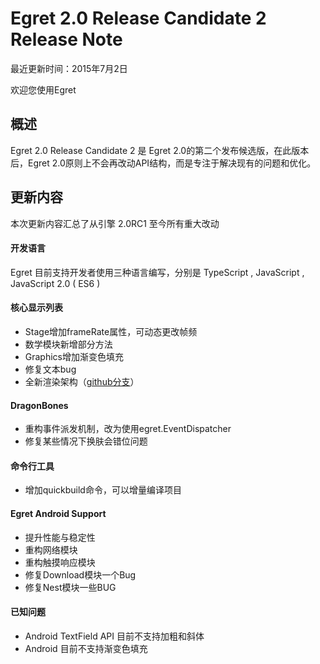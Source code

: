 Egret 2.0 Release Candidate 2 Release Note
===============================


最近更新时间：2015年7月2日

欢迎您使用Egret


## 概述

Egret 2.0 Release Candidate 2 是 Egret 2.0的第二个发布候选版，在此版本后，Egret 2.0原则上不会再改动API结构，而是专注于解决现有的问题和优化。

## 更新内容

本次更新内容汇总了从引擎 2.0RC1 至今所有重大改动


#### 开发语言

Egret 目前支持开发者使用三种语言编写，分别是 TypeScript , JavaScript , JavaScript 2.0 ( ES6 )


#### 核心显示列表

* Stage增加frameRate属性，可动态更改帧频
* 数学模块新增部分方法
* Graphics增加渐变色填充
* 修复文本bug
* 全新渲染架构（[github分支](https://github.com/egret-labs/egret-core/tree/dirty)）


#### DragonBones

* 重构事件派发机制，改为使用egret.EventDispatcher
* 修复某些情况下换肤会错位问题

#### 命令行工具

* 增加quickbuild命令，可以增量编译项目


#### Egret Android Support

* 提升性能与稳定性
* 重构网络模块
* 重构触摸响应模块
* 修复Download模块一个Bug
* 修复Nest模块一些BUG


#### 已知问题

* Android TextField API 目前不支持加粗和斜体
* Android 目前不支持渐变色填充